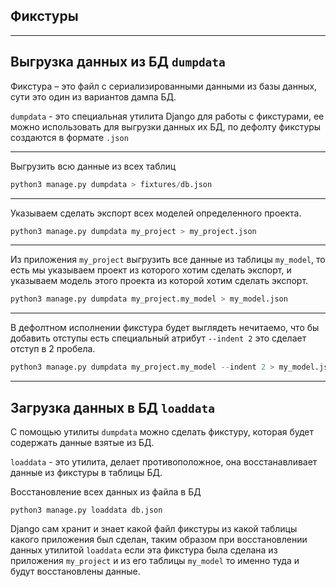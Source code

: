 Фикстуры
---
---

Выгрузка данных из БД `dumpdata`
---

Фикстура – это файл с сериализированными данными из базы данных,  сути это 
один из вариантов дампа БД.

`dumpdata` - это специальная утилита Django для работы с фикстурами, ее
можно использовать для выгрузки данных их БД, по дефолту фикстуры создаются
в формате `.json`

---

Выгрузить всю данные из всех таблиц  
```python
python3 manage.py dumpdata > fixtures/db.json
```

---

Указываем сделать экспорт всех моделей определенного проекта.

```python
python3 manage.py dumpdata my_project > my_project.json
```


---

Из приложения `my_project` выгрузить все данные из таблицы `my_model`, 
то есть мы указываем проект из которого хотим сделать экспорт, и 
указываем модель этого проекта из которой хотим сделать экспорт.

```python
python3 manage.py dumpdata my_project.my_model > my_model.json
```

---

В дефолтном исполнении фикстура будет выглядеть нечитаемо, что бы
добавить отступы есть специальный атрибут `--indent 2` это сделает
отступ в 2 пробела.

```python
python3 manage.py dumpdata my_project.my_model --indent 2 > my_model.json
```

---
Загрузка данных в БД `loaddata`
---

С помощью утилиты `dumpdata` можно сделать фикстуру, которая будет 
содержать данные взятые из БД.

`loaddata` - это утилита, делает противоположное, она восстанавливает
данные из фикстуры в таблицы БД.


Восстановление всех данных из файла в БД 
```
python3 manage.py loaddata db.json
```

Django сам хранит и знает какой файл фикстуры из какой таблицы какого
приложения был сделан, таким образом при восстановлении данных утилитой
`loaddata` если эта фикстура была сделана из приложения `my_project` и 
из его таблицы `my_model` то именно туда и будут восстановлены данные.
